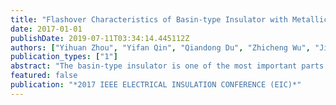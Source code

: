 ```yaml
---
title: "Flashover Characteristics of Basin-type Insulator with Metallic Particles on its Surface under Standard Lightning Impulse"
date: 2017-01-01
publishDate: 2019-07-11T03:34:14.445112Z
authors: ["Yihuan Zhou", "Yifan Qin", "Qiandong Du", "Zhicheng Wu", "Jingtan Ma", "Xiaoang Li", "Tao Wen", "Qiaogen Zhang"]
publication_types: ["1"]
abstract: "The basin-type insulator is one of the most important parts in SF6 gas insulated switchgear (GIS). Flashover of basin-type insulators will cause serious harm to the electrical system. The fact that metallic particle attached to the surface cannot be detected in the delivery test under the standard lightning impulse (SLI) will pose potential threat to GIS. This paper studied flashover characteristics of the basin-type insulator with metallic particle contamination attached to its high voltage electrode in SF6 under SLI. An 1800 kV lightning impulse generator and a specialized pulse-voltage divider were used in the study. The results show that the flashover voltage drops rapidly when the metallic particle is attached to its surface. At high pressure, the basin-type insulator will be more sensible to the metallic particle. The metallic particle may cause danger to the system even its size is small. The reduction of flashover voltage will become slow with the increase of the metallic particle's length. The gas pressure has little effect on the flashover voltage rate when the metallic particle exceeds a certain length. The flashover voltage under negative polarity of SLI is higher than that under positive polarity. Polarity effect will be obvious when the gas pressure is low. The discharge development process of basin-type insulator has been studied on the aspect of space charge accumulation at last."
featured: false
publication: "*2017 IEEE ELECTRICAL INSULATION CONFERENCE (EIC)*"
---
```


